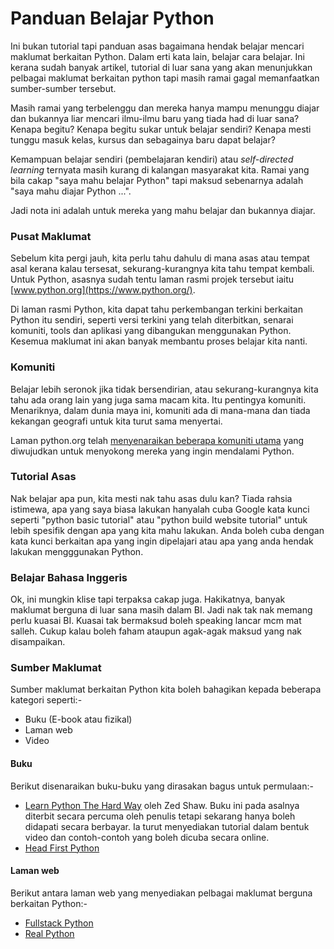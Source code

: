 # Panduan Belajar Python

Ini bukan tutorial tapi panduan asas bagaimana hendak belajar mencari maklumat berkaitan Python. Dalam erti kata lain, belajar cara belajar. Ini kerana sudah banyak artikel, tutorial di luar sana yang akan menunjukkan pelbagai maklumat berkaitan python tapi masih ramai gagal memanfaatkan sumber-sumber tersebut.

Masih ramai yang terbelenggu dan mereka hanya mampu menunggu diajar dan bukannya liar mencari ilmu-ilmu baru yang tiada had di luar sana? Kenapa begitu? Kenapa begitu sukar untuk belajar sendiri? Kenapa mesti tunggu masuk kelas, kursus dan sebagainya baru dapat belajar?

Kemampuan belajar sendiri \(pembelajaran kendiri\) atau _self-directed learning_ ternyata masih kurang di kalangan masyarakat kita. Ramai yang bila cakap "saya mahu belajar Python" tapi maksud sebenarnya adalah "saya mahu diajar Python ...".

Jadi nota ini adalah untuk mereka yang mahu belajar dan bukannya diajar.

### Pusat Maklumat

Sebelum kita pergi jauh, kita perlu tahu dahulu di mana asas atau tempat asal kerana kalau tersesat, sekurang-kurangnya kita tahu tempat kembali. Untuk Python, asasnya sudah tentu laman rasmi projek tersebut iaitu [www.python.org](https://www.python.org/).

Di laman rasmi Python, kita dapat tahu perkembangan terkini berkaitan Python itu sendiri, seperti versi terkini yang telah diterbitkan, senarai komuniti, tools dan aplikasi yang dibangukan menggunakan Python. Kesemua maklumat ini akan banyak membantu proses belajar kita nanti.

### Komuniti

Belajar lebih seronok jika tidak bersendirian, atau sekurang-kurangnya kita tahu ada orang lain yang juga sama macam kita. Itu pentingya komuniti. Menariknya, dalam dunia maya ini, komuniti ada di mana-mana dan tiada kekangan geografi untuk kita turut sama menyertai.

Laman python.org telah [menyenaraikan beberapa komuniti utama](https://www.python.org/community/) yang diwujudkan untuk menyokong mereka yang ingin mendalami Python.

### Tutorial Asas

Nak belajar apa pun, kita mesti nak tahu asas dulu kan? Tiada rahsia istimewa, apa yang saya biasa lakukan hanyalah cuba Google kata kunci seperti "python basic tutorial" atau "python build website tutorial" untuk lebih spesifik dengan apa yang kita mahu lakukan. Anda boleh cuba dengan kata kunci berkaitan apa yang ingin dipelajari atau apa yang anda hendak lakukan mengggunakan Python.

### Belajar Bahasa Inggeris

Ok, ini mungkin klise tapi terpaksa cakap juga. Hakikatnya, banyak maklumat berguna di luar sana masih dalam BI. Jadi nak tak nak memang perlu kuasai BI. Kuasai tak bermaksud boleh speaking lancar mcm mat salleh. Cukup kalau boleh faham ataupun agak-agak maksud yang nak disampaikan.

### Sumber Maklumat

Sumber maklumat berkaitan Python kita boleh bahagikan kepada beberapa kategori seperti:-

 - Buku (E-book atau fizikal)
 - Laman web
 - Video

#### Buku

Berikut disenaraikan buku-buku yang dirasakan bagus untuk permulaan:-

 - [Learn Python The Hard Way](https://shop.learncodethehardway.org/access/buy/9/) oleh Zed Shaw. Buku ini pada asalnya diterbit secara percuma oleh penulis tetapi sekarang hanya boleh didapati secara berbayar. Ia turut menyediakan tutorial dalam bentuk video dan contoh-contoh yang boleh dicuba secara online.
 - [Head First Python](https://www.oreilly.com/library/view/head-first-python/9781491919521/)

#### Laman web

Berikut antara laman web yang menyediakan pelbagai maklumat berguna berkaitan Python:-

 - [Fullstack Python](https://www.fullstackpython.com/)
 - [Real Python](https://realpython.com/)
